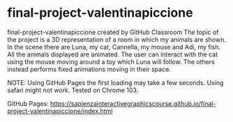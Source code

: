 # final-project-valentinapiccione
final-project-valentinapiccione created by GitHub Classroom
The topic of the project is a 3D representation of a room in which my animals are shown. 
In the scene there are Luna, my cat, Cannella, my mouse and Adi, my fish. All the animals displayed are animated. 
The user can interact with the cat using the mouse moving around a toy which Luna will follow. The others instead performs fixed animations moving in their space.

NOTE: Using GitHub Pages the first loading may take a few seconds. Using safari might not work. Tested on Chrome 103.

GitHub Pages: https://sapienzainteractivegraphicscourse.github.io/final-project-valentinapiccione/index.html
